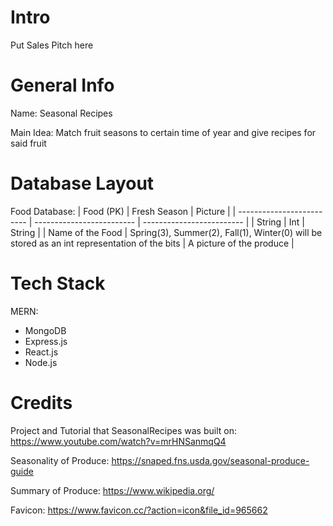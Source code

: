 # Intro

Put Sales Pitch here

# General Info

Name: Seasonal Recipes

Main Idea: Match fruit seasons to certain time of year and give recipes for said fruit

# Database Layout

Food Database:
| Food (PK)  				| Fresh Season  																				| Picture				    |
| ------------------------- | -------------------------																		| ------------------------- |
| String					| Int																							| String				    |
| Name of the Food			| Spring(3), Summer(2), Fall(1), Winter(0)	will be stored as an int representation of the bits | A picture of the produce	|

# Tech Stack

MERN:
- MongoDB
- Express.js
- React.js
- Node.js

# Credits

Project and Tutorial that SeasonalRecipes was built on: https://www.youtube.com/watch?v=mrHNSanmqQ4

Seasonality of Produce: https://snaped.fns.usda.gov/seasonal-produce-guide

Summary of Produce: https://www.wikipedia.org/

Favicon: https://www.favicon.cc/?action=icon&file_id=965662
